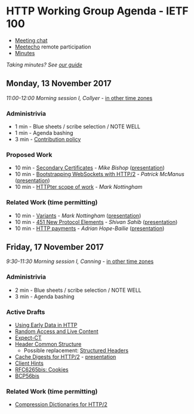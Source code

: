 # HTTP Working Group Agenda - IETF 100

* [Meeting chat](xmpp:httpbis@jabber.ietf.org?join)
* [Meetecho](http://www.meetecho.com/ietf100/httpbis) remote participation
* [Minutes](http://etherpad.tools.ietf.org:9000/p/ietf100httpbis)

*Taking minutes? See [our guide](https://github.com/httpwg/wiki/wiki/TakingMinutes)*


## Monday, 13 November 2017

_11:00-12:00	Morning session I, Collyer_ - [in other time zones](https://www.timeanddate.com/worldclock/fixedtime.html?msg=HTTPbis+First+Session+-+Singapore&iso=20171113T11&p1=236&ah=1)

### Administrivia

* 1 min - Blue sheets / scribe selection / NOTE WELL
* 1 min - Agenda bashing
* 3 min - [Contribution policy](https://github.com/httpwg/http-extensions/blob/master/CONTRIBUTING.md)

### Proposed Work

* 10 min - [Secondary Certificates](https://tools.ietf.org/html/draft-bishop-httpbis-http2-additional-certs) - *Mike Bishop* ([presentation](https://datatracker.ietf.org/doc/slides-100-httpbis-sessb-secondary-certs/))
* 10 min - [Bootstrapping WebSockets with HTTP/2](https://tools.ietf.org/html/draft-mcmanus-httpbis-h2-websockets) - *Patrick McManus* ([presentation](https://datatracker.ietf.org/doc/slides-100-httpbis-sessb-websockets/))
* 10 min - [HTTPter scope of work](http://www.w3.org/mid/96D2ED57-6F30-42E8-B35A-DED214CB113B@mnot.net) - *Mark Nottingham*

### Related Work (time permitting)

* 10 min - [Variants](https://mnot.github.io/I-D/variants/) - *Mark Nottingham* ([presentation](https://datatracker.ietf.org/doc/slides-100-httpbis-sessb-variants/))
* 10 min - [451 New Protocol Elements](https://tools.ietf.org/html/draft-451-new-protocol-elements) - *Shivan Sahib* ([presentation](https://datatracker.ietf.org/doc/slides-100-httpbis-sessb-new-protocol-elements-for-http-status-code-451/))
* 10 min - [HTTP payments](https://tools.ietf.org/html/draft-hope-bailie-http-payments/) - *Adrian Hope-Bailie* ([presentation](https://datatracker.ietf.org/doc/slides-100-httpbis-sessb-payments/))


## Friday, 17 November 2017

_9:30-11:30	Morning session I, Canning_ - [in other time zones](https://www.timeanddate.com/worldclock/fixedtime.html?msg=HTTPbis+Second+Session+-+Singapore&iso=20171117T0930&p1=236&ah=2)

### Administrivia

* 2 min - Blue sheets / scribe selection / NOTE WELL
* 3 min - Agenda bashing

### Active Drafts

* [Using Early Data in HTTP](https://tools.ietf.org/html/draft-ietf-httpbis-replay)
* [Random Access and Live Content](https://tools.ietf.org/html/draft-ietf-httpbis-rand-access-live)
* [Expect-CT](https://tools.ietf.org/html/draft-ietf-httpbis-expect-ct)
* [Header Common Structure](https://tools.ietf.org/html/draft-ietf-httpbis-header-structure)
  * Possible replacement: [Structured Headers](https://tools.ietf.org/html/draft-nottingham-structured-headers)
* [Cache Digests for HTTP/2](https://tools.ietf.org/html/draft-ietf-httpbis-cache-digest) - [presentation](https://datatracker.ietf.org/doc/slides-100-httpbis-sessb-cache-digest/)
* [Client Hints](https://tools.ietf.org/html/draft-ietf-httpbis-client-hints)
* [RFC6265bis: Cookies](https://tools.ietf.org/html/draft-ietf-httpbis-rfc6265bis)
* [BCP56bis](https://tools.ietf.org/html/draft-nottingham-bcp56bis)

### Related Work (time permitting)
* [Compression Dictionaries for HTTP/2](https://github.com/vkrasnov/h2-compression-dictionaries)
